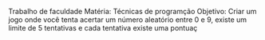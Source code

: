 Trabalho de faculdade
Matéria: Técnicas de programção
Objetivo: Criar um jogo onde você tenta acertar um número aleatório entre 0 e 9, existe um limite de 5 tentativas e cada tentativa existe uma pontuaç
